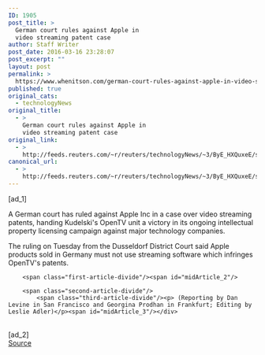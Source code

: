 ```yaml
---
ID: 1905
post_title: >
  German court rules against Apple in
  video streaming patent case
author: Staff Writer
post_date: 2016-03-16 23:28:07
post_excerpt: ""
layout: post
permalink: >
  https://www.whenitson.com/german-court-rules-against-apple-in-video-streaming-patent-case/
published: true
original_cats:
  - technologyNews
original_title:
  - >
    German court rules against Apple in
    video streaming patent case
original_link:
  - >
    http://feeds.reuters.com/~r/reuters/technologyNews/~3/ByE_HXQuxeE/story01.htm
canonical_url:
  - >
    http://feeds.reuters.com/~r/reuters/technologyNews/~3/ByE_HXQuxeE/story01.htm
---
```

 [ad_1]
<br><div id="articleText">
<span id="midArticle_start"/>

<span class="focusParagraph" readability="5"><p><span class="articleLocatio&lt;/span&gt;n">A German court has ruled against Apple Inc in a case over video streaming patents, handing Kudelski's OpenTV unit a victory in its ongoing intellectual property licensing campaign against major technology companies.</span></p></span><span id="midArticle_0"/><p>The ruling on Tuesday from the Dusseldorf District Court said Apple products sold in Germany must not use streaming software which infringes OpenTV's patents.  </p><span id="midArticle_1"/>
        
        <span class="first-article-divide"/><span id="midArticle_2"/>
        
        <span class="second-article-divide"/>
            <span class="third-article-divide"/><p> (Reporting by Dan Levine in San Francisco and Georgina Prodhan in Frankfurt; Editing by Leslie Adler)</p><span id="midArticle_3"/></div>
<br>[ad_2]
<br><a href="http://feeds.reuters.com/~r/reuters/technologyNews/~3/ByE_HXQuxeE/story01.htm">Source </a>